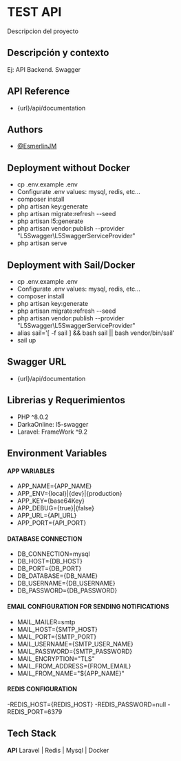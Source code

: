 
# TEST API
Descripcion del proyecto

## Descripción y contexto
Ej: API Backend. Swagger

## API Reference
- {url}/api/documentation
  
## Authors
- [@EsmerlinJM](https://www.github.com/EsmerlinJM)

## Deployment without Docker
- cp .env.example .env
- Configurate .env values: mysql, redis, etc...
- composer install
- php artisan key:generate
- php artisan migrate:refresh --seed
- php artisan l5:generate
- php artisan vendor:publish --provider "L5Swagger\L5SwaggerServiceProvider"
- php artisan serve

## Deployment with Sail/Docker
- cp .env.example .env
- Configurate .env values: mysql, redis, etc...
- composer install
- php artisan key:generate
- php artisan migrate:refresh --seed
- php artisan vendor:publish --provider "L5Swagger\L5SwaggerServiceProvider"
- alias sail='[ -f sail ] && bash sail || bash vendor/bin/sail'
- sail up

## Swagger URL

- {url}/api/documentation

## Librerias y Requerimientos
- PHP ^8.0.2
- DarkaOnline: l5-swagger
- Laravel: FrameWork ^9.2

## Environment Variables

#### APP VARIABLES
- APP_NAME={APP_NAME}
- APP_ENV={local}|{dev}|{production}
- APP_KEY={base64Key}
- APP_DEBUG={true}|{false}
- APP_URL={API_URL}
- APP_PORT={API_PORT}


#### DATABASE CONNECTION
- DB_CONNECTION=mysql
- DB_HOST={DB_HOST}
- DB_PORT={DB_PORT}
- DB_DATABASE={DB_NAME}
- DB_USERNAME={DB_USERNAME}
- DB_PASSWORD={DB_PASSWORD}

#### EMAIL CONFIGURATION FOR SENDING NOTIFICATIONS
- MAIL_MAILER=smtp
- MAIL_HOST={SMTP_HOST}
- MAIL_PORT={SMTP_PORT}
- MAIL_USERNAME={SMTP_USER_NAME}
- MAIL_PASSWORD={SMTP_PASSWORD}
- MAIL_ENCRYPTION="TLS"
- MAIL_FROM_ADDRESS={FROM_EMAIL}
- MAIL_FROM_NAME="${APP_NAME}"

#### REDIS CONFIGURATION
-REDIS_HOST={REDIS_HOST}
-REDIS_PASSWORD=null
-REDIS_PORT=6379

  
## Tech Stack

**API** Laravel | Redis | Mysql | Docker
